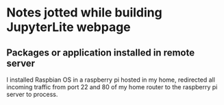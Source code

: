 # Notes jotted while building JupyterLite webpage

## Packages or application installed in remote server
I installed Raspbian OS in a raspberry pi hosted in my home, redirected all incoming traffic from port 22 and 80 of my home router to the raspberry pi server to process.
